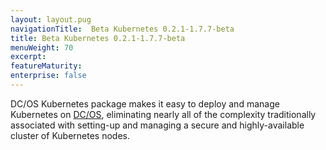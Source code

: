 ```yaml
---
layout: layout.pug
navigationTitle:  Beta Kubernetes 0.2.1-1.7.7-beta
title: Beta Kubernetes 0.2.1-1.7.7-beta
menuWeight: 70
excerpt:
featureMaturity:
enterprise: false
---
```


<!-- This source repo for this topic is https://github.com/mesosphere/dcos-kubernetes -->


DC/OS Kubernetes package makes it easy to deploy and manage Kubernetes on [DC/OS](https://mesosphere.com/product/), eliminating nearly all of the complexity traditionally associated with setting-up and managing a secure and highly-available cluster of Kubernetes nodes.
